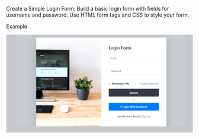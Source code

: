 Create a Simple Login Form: Build a basic login form with fields for username and password. Use HTML form tags and CSS to style your form.


Example

![sample](https://github.com/archis-academy/html-assignments/blob/master/Assignment-7/login-form.png?raw=true)

